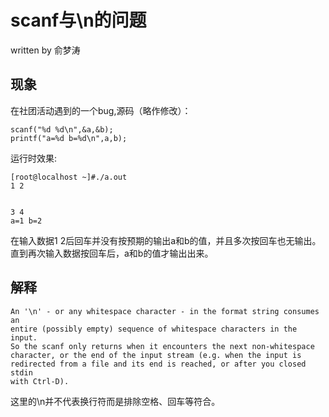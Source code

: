 # scanf与\n的问题
written by 俞梦涛
## 现象

在社团活动遇到的一个bug,源码（略作修改）：  

    scanf("%d %d\n",&a,&b);  
    printf("a=%d b=%d\n",a,b);

运行时效果:

    [root@localhost ~]#./a.out  
    1 2  
    
    
    3 4  
    a=1 b=2

在输入数据1 2后回车并没有按预期的输出a和b的值，并且多次按回车也无输出。直到再次输入数据按回车后，a和b的值才输出出来。

## 解释
    An '\n' - or any whitespace character - in the format string consumes an
    entire (possibly empty) sequence of whitespace characters in the input.
    So the scanf only returns when it encounters the next non-whitespace
    character, or the end of the input stream (e.g. when the input is
    redirected from a file and its end is reached, or after you closed stdin
    with Ctrl-D).

这里的\n并不代表换行符而是排除空格、回车等符合。
